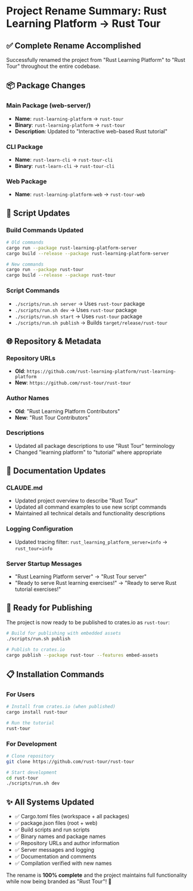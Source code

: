 # Project Rename Summary: Rust Learning Platform → Rust Tour

## ✅ **Complete Rename Accomplished**

Successfully renamed the project from "Rust Learning Platform" to "Rust Tour" throughout the entire codebase.

## 📦 **Package Changes**

### **Main Package (web-server/)**
- **Name**: `rust-learning-platform` → `rust-tour`
- **Binary**: `rust-learning-platform` → `rust-tour`
- **Description**: Updated to "Interactive web-based Rust tutorial"

### **CLI Package**
- **Name**: `rust-learn-cli` → `rust-tour-cli`
- **Binary**: `rust-learn-cli` → `rust-tour-cli`

### **Web Package**
- **Name**: `rust-learning-platform-web` → `rust-tour-web`

## 🔧 **Script Updates**

### **Build Commands Updated**
```bash
# Old commands
cargo run --package rust-learning-platform-server
cargo build --release --package rust-learning-platform-server

# New commands  
cargo run --package rust-tour
cargo build --release --package rust-tour
```

### **Script Commands**
- `./scripts/run.sh server` → Uses `rust-tour` package
- `./scripts/run.sh dev` → Uses `rust-tour` package
- `./scripts/run.sh start` → Uses `rust-tour` package
- `./scripts/run.sh publish` → Builds `target/release/rust-tour`

## 🌐 **Repository & Metadata**

### **Repository URLs**
- **Old**: `https://github.com/rust-learning-platform/rust-learning-platform`
- **New**: `https://github.com/rust-tour/rust-tour`

### **Author Names**
- **Old**: "Rust Learning Platform Contributors"
- **New**: "Rust Tour Contributors"

### **Descriptions**
- Updated all package descriptions to use "Rust Tour" terminology
- Changed "learning platform" to "tutorial" where appropriate

## 📝 **Documentation Updates**

### **CLAUDE.md**
- Updated project overview to describe "Rust Tour"
- Updated all command examples to use new script commands
- Maintained all technical details and functionality descriptions

### **Logging Configuration**
- Updated tracing filter: `rust_learning_platform_server=info` → `rust_tour=info`

### **Server Startup Messages**
- "Rust Learning Platform server" → "Rust Tour server"
- "Ready to serve Rust learning exercises!" → "Ready to serve Rust tutorial exercises!"

## 🚀 **Ready for Publishing**

The project is now ready to be published to crates.io as `rust-tour`:

```bash
# Build for publishing with embedded assets
./scripts/run.sh publish

# Publish to crates.io
cargo publish --package rust-tour --features embed-assets
```

## 📋 **Installation Commands**

### **For Users**
```bash
# Install from crates.io (when published)
cargo install rust-tour

# Run the tutorial
rust-tour
```

### **For Development**
```bash
# Clone repository
git clone https://github.com/rust-tour/rust-tour

# Start development
cd rust-tour
./scripts/run.sh dev
```

## ✨ **All Systems Updated**

- ✅ Cargo.toml files (workspace + all packages)
- ✅ package.json files (root + web)
- ✅ Build scripts and run scripts
- ✅ Binary names and package names
- ✅ Repository URLs and author information
- ✅ Server messages and logging
- ✅ Documentation and comments
- ✅ Compilation verified with new names

The rename is **100% complete** and the project maintains full functionality while now being branded as "Rust Tour"! 🦀